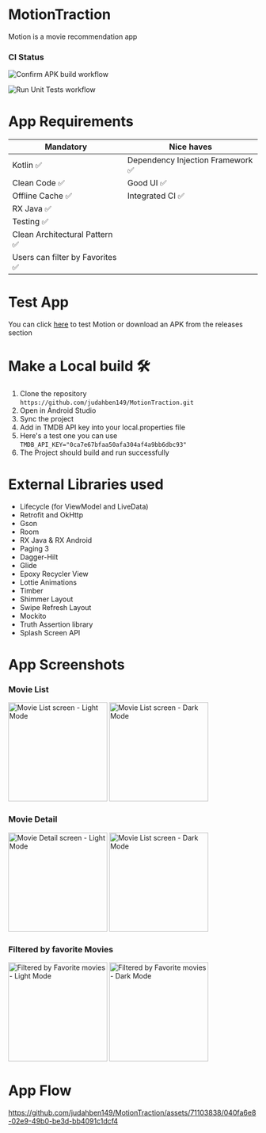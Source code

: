 # MotionTraction
Motion is a movie recommendation app
### CI Status
![Confirm APK build workflow](https://github.com/judahben149/MotionTraction/actions/workflows/build_apk_workflow.yml/badge.svg)

![Run Unit Tests workflow](https://github.com/judahben149/MotionTraction/actions/workflows/run_tests.yml/badge.svg)

# App Requirements
| Mandatory | Nice haves |
| --------- | ---------- |
| Kotlin  ✅ | Dependency Injection Framework  ✅ |
| Clean Code ✅ | Good UI ✅ |
| Offline Cache ✅ | Integrated CI ✅ |
| RX Java ✅ | |
| Testing ✅ | |
| Clean Architectural Pattern ✅ | |
| Users can filter by Favorites ✅ | |

# Test App
You can click [here](https://appetize.io/embed/vhut5chpstywutl3ecdw57awm4?device=pixel7pro&osVersion=13.0&scale=50) to test Motion or download an APK from the releases section

# Make a Local build 🛠️
1. Clone the repository ```https://github.com/judahben149/MotionTraction.git```
2. Open in Android Studio
3. Sync the project
4. Add in TMDB API key into your local.properties file
5. Here's a test one you can use ```TMDB_API_KEY="0ca7e67bfaa50afa304af4a9bb6dbc93"```
6. The Project should build and run successfully

# External Libraries used
* Lifecycle (for ViewModel and LiveData)
* Retrofit and OkHttp
* Gson
* Room
* RX Java & RX Android
* Paging 3
* Dagger-Hilt
* Glide
* Epoxy Recycler View
* Lottie Animations
* Timber
* Shimmer Layout
* Swipe Refresh Layout
* Mockito
* Truth Assertion library
* Splash Screen API

# App Screenshots

### Movie List
<img src="https://github.com/judahben149/MotionTraction/assets/71103838/27ce7de4-ea64-4654-b333-bb1df0ed01b2" width="200" alt="Movie List screen - Light Mode">
<img src="https://github.com/judahben149/MotionTraction/assets/71103838/0eaa87e6-c762-451e-9b08-66f9c043749e" width="200" alt="Movie List screen - Dark Mode">

### Movie Detail
<img src="https://github.com/judahben149/MotionTraction/assets/71103838/093537ed-8933-4ff9-8146-cfb54c97a71a" width="200" alt="Movie Detail screen - Light Mode">
<img src="https://github.com/judahben149/MotionTraction/assets/71103838/24b0194f-087a-4abe-a2ff-c8dfb9f8a60d" width="200" alt="Movie List screen - Dark Mode">

### Filtered by favorite Movies
<img src="https://github.com/judahben149/MotionTraction/assets/71103838/09e2899a-ad11-4abd-be54-f4f9ef390cb5" width="200" alt="Filtered by Favorite movies - Light Mode">
<img src="https://github.com/judahben149/MotionTraction/assets/71103838/703c8d4e-fe7e-44c0-b4c5-9da1cac6346e" width="200" alt="Filtered by Favorite movies - Dark Mode">


# App Flow

https://github.com/judahben149/MotionTraction/assets/71103838/040fa6e8-02e9-49b0-be3d-bb4091c1dcf4













